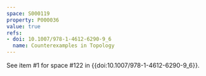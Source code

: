 ```yaml
---
space: S000119
property: P000036
value: true
refs:
- doi: 10.1007/978-1-4612-6290-9_6
  name: Counterexamples in Topology
---
```


See item #1 for space #122 in {{doi:10.1007/978-1-4612-6290-9_6}}.
